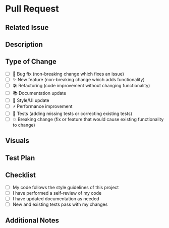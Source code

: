 # Pull Request

## Related Issue

<!-- e.g. Fixes #7 -->

## Description

<!-- Please include a summary of the change and which issue is fixed. List any dependencies that are required for this change. -->

## Type of Change
- [ ] 🐛 Bug fix (non-breaking change which fixes an issue)
- [ ] ✨ New feature (non-breaking change which adds functionality)
- [ ] 🛠️ Refactoring (code improvement without changing functionality)
- [ ] 📚 Documentation update
- [ ] 🎨 Style/UI update
- [ ] ⚡ Performance improvement
- [ ] 🧪 Tests (adding missing tests or correcting existing tests)
- [ ] 💥 Breaking change (fix or feature that would cause existing functionality to change)

## Visuals
<!-- Screenshots or demo links if applicable -->

## Test Plan
<!-- How did you test your changes? -->

## Checklist
- [ ] My code follows the style guidelines of this project
- [ ] I have performed a self-review of my code
- [ ] I have updated documentation as needed
- [ ] New and existing tests pass with my changes

## Additional Notes
<!-- Any other context or information. -->

